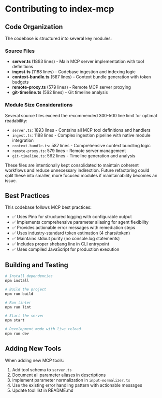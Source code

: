 # Contributing to index-mcp

## Code Organization

The codebase is structured into several key modules:

### Source Files

- **server.ts** (1893 lines) - Main MCP server implementation with tool definitions
- **ingest.ts** (1188 lines) - Codebase ingestion and indexing logic
- **context-bundle.ts** (587 lines) - Context bundle generation with token budgets
- **remote-proxy.ts** (579 lines) - Remote MCP server proxying
- **git-timeline.ts** (562 lines) - Git timeline analysis

### Module Size Considerations

Several source files exceed the recommended 300-500 line limit for optimal readability:

- `server.ts`: 1893 lines - Contains all MCP tool definitions and handlers
- `ingest.ts`: 1188 lines - Complex ingestion pipeline with native module integration
- `context-bundle.ts`: 587 lines - Comprehensive context bundling logic
- `remote-proxy.ts`: 579 lines - Remote server management
- `git-timeline.ts`: 562 lines - Timeline generation and analysis

These files are intentionally kept consolidated to maintain coherent workflows and reduce unnecessary indirection. Future refactoring could split these into smaller, more focused modules if maintainability becomes an issue.

## Best Practices

This codebase follows MCP best practices:

- ✅ Uses Pino for structured logging with configurable output
- ✅ Implements comprehensive parameter aliasing for agent flexibility
- ✅ Provides actionable error messages with remediation steps
- ✅ Uses industry-standard token estimation (4 chars/token)
- ✅ Maintains stdout purity (no console.log statements)
- ✅ Includes proper shebang line in CLI entrypoint
- ✅ Uses compiled JavaScript for production execution

## Building and Testing

```bash
# Install dependencies
npm install

# Build the project
npm run build

# Run linter
npm run lint

# Start the server
npm start

# Development mode with live reload
npm run dev
```

## Adding New Tools

When adding new MCP tools:

1. Add tool schema to `server.ts`
2. Document all parameter aliases in descriptions
3. Implement parameter normalization in `input-normalizer.ts`
4. Use the existing error handling pattern with actionable messages
5. Update tool list in README.md

